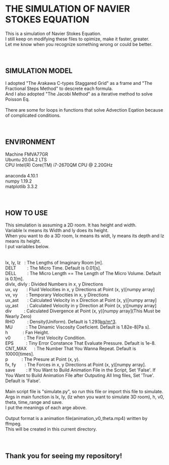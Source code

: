 # THE SIMULATION OF NAVIER STOKES EQUATION
This is a simulation of Navier Stokes Equation.  
I still keep on modifying these files to opimize, make it faster, greater.  
Let me know when you recognize something wrong or could be better.  
<br>
<br>
## SIMULATION MODEL
I adopted "The Arakawa C-types Staggared Grid" as a frame and "The Fractional Steps Method" to descrete each formula.  
And I also adopted "The Jacobi Method" as a iterative method to solve Poisson Eq.  
<br>
There are some for loops in functions that solve Advection Eqation because of complicated conditions.  
<br>
<br>
## ENVIRONMENT
Machine FMVA77GR  
Ubuntu 20.04.2 LTS  
CPU Intel(R) Core(TM) i7-2670QM CPU @ 2.20GHz  
<br>
anaconda 4.10.1  
numpy 1.19.2  
matplotlib 3.3.2  
<br>
<br>
## HOW TO USE
This simulation is assuming a 2D room. It has height and width.  
Variable lx means its Width and ly does its height.  
When you want to do a 3D room, lx means its widt, ly means its depth and lz means its height.
<br>
I put variables below.  
<br>
<br>
lx,&nbsp;ly,&nbsp;lz&nbsp;&nbsp;&nbsp;: The Lengths of Imaginary Room [m].  
DELT&nbsp;&nbsp;&nbsp;&nbsp;&nbsp;&nbsp;&nbsp;&nbsp;&nbsp;: The Micro Time. Default is 0.01[s].  
DELL&nbsp;&nbsp;&nbsp;&nbsp;&nbsp;&nbsp;&nbsp;&nbsp;&nbsp;: The Micro Length == The Length of The Micro Volume. Default is 0.1[m].  
divlx, divly&nbsp;:&nbsp;Divided Numbers in x, y Directions  
ux, uy&nbsp;&nbsp;&nbsp;&nbsp;&nbsp;&nbsp;&nbsp;:&nbsp;Fluid Velocities in x, y Directions at Point (x, y)[numpy array]  
vx, vy&nbsp;&nbsp;&nbsp;&nbsp;&nbsp;&nbsp;&nbsp;:&nbsp;Temporary Velocities in x, y Directions  
ux_ast&nbsp;&nbsp;&nbsp;&nbsp;&nbsp;&nbsp;&nbsp;:&nbsp;Calculated Velocity in x Direction at Point (x, y)[numpy array]  
uy_ast&nbsp;&nbsp;&nbsp;&nbsp;&nbsp;&nbsp;&nbsp;:&nbsp;Calculated Velocity in y Direction at Point (x, y)[numpy array]  
div&nbsp;&nbsp;&nbsp;&nbsp;&nbsp;&nbsp;&nbsp;&nbsp;&nbsp;&nbsp;:&nbsp;Calculated Divergence at Point (x, y)[numpy array](This Must be Nearly Zero)  
RHO&nbsp;&nbsp;&nbsp;&nbsp;&nbsp;&nbsp;&nbsp;&nbsp;&nbsp;&nbsp;:&nbsp;Density(Uniform). Default is 1.293[kg/m^3](Air).  
MU&nbsp;&nbsp;&nbsp;&nbsp;&nbsp;&nbsp;&nbsp;&nbsp;&nbsp;&nbsp;&nbsp;:&nbsp;The Dinamic Viscosity Coeficient. Default is 1.82e-8[Pa s].  
h&nbsp;&nbsp;&nbsp;&nbsp;&nbsp;&nbsp;&nbsp;&nbsp;&nbsp;&nbsp;&nbsp;&nbsp;:&nbsp;Fan Height.  
v0&nbsp;&nbsp;&nbsp;&nbsp;&nbsp;&nbsp;&nbsp;&nbsp;&nbsp;&nbsp;&nbsp;:&nbsp;The First Velocity Condition.  
EPS&nbsp;&nbsp;&nbsp;&nbsp;&nbsp;&nbsp;&nbsp;&nbsp;&nbsp;&nbsp;:&nbsp;Tiny Error Constance That Evaluate Pressure. Default is 1e-8.  
CNT_MAX&nbsp;&nbsp;&nbsp;&nbsp;&nbsp;&nbsp;:&nbsp;The Number That You Wanna Repeat. Default is 10000[times].  
p&nbsp;&nbsp;&nbsp;&nbsp;&nbsp;&nbsp;&nbsp;&nbsp;&nbsp;&nbsp;&nbsp;:&nbsp;The Presure at Point (x, y).  
fx, fy&nbsp;&nbsp;&nbsp;&nbsp;&nbsp;&nbsp;&nbsp;:&nbsp;The Forces in x, y Directions at Point (x, y)[numpy array].  
save&nbsp;&nbsp;&nbsp;&nbsp;&nbsp;&nbsp;&nbsp;&nbsp;&nbsp;:&nbsp;If You Want to Build Animation File in the Script, Set 'False'. If You Want to Build Animation File after Outputing All Img files, Set 'True'. Default is 'False'.
<br>
<br>
Main script file is "simulate.py", so run this file or import this file to simulate.  
Args in main function is lx, ly, (lz when you want to simulate 3D room), h, v0, theta, time_range and save.  
I put the meanings of each arge above.  
<br>
Output format is a animation file(animation_v0_theta.mp4) written by ffmpeg.  
This will be created in this current directory.  
<br>
<br>
## Thank you for seeing my repository!
<br>
